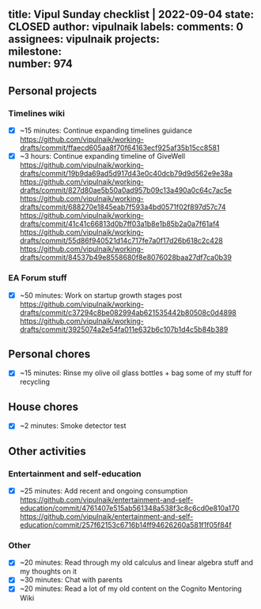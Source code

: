 title:	Vipul Sunday checklist | 2022-09-04
state:	CLOSED
author:	vipulnaik
labels:	
comments:	0
assignees:	vipulnaik
projects:	
milestone:	
number:	974
--
## Personal projects

### Timelines wiki

- [x] ~15 minutes: Continue expanding timelines guidance https://github.com/vipulnaik/working-drafts/commit/ffaecd605aa8f70f64163ecf925af35b15cc8581
- [x] ~3 hours: Continue expanding timeline of GiveWell https://github.com/vipulnaik/working-drafts/commit/19b9da69ad5d917d43e0c40dcb79d9d562e9e38a https://github.com/vipulnaik/working-drafts/commit/827d80ae5b50a0ad957b09c13a490a0c64c7ac5e https://github.com/vipulnaik/working-drafts/commit/688270e1845eab7f593a4bd0571f02f897d57c74 https://github.com/vipulnaik/working-drafts/commit/41c41c66813d0b7ff03a1b8e1b85b2a0a7f61af4 https://github.com/vipulnaik/working-drafts/commit/55d86f940521d14c717fe7a0f17d26b618c2c428 https://github.com/vipulnaik/working-drafts/commit/84537b49e8558680f8e8076028baa27df7ca0b39

### EA Forum stuff

- [x] ~50 minutes: Work on startup growth stages post https://github.com/vipulnaik/working-drafts/commit/c37294c8be082994ab621535442b80508c0d4898 https://github.com/vipulnaik/working-drafts/commit/3925074a2e54fa011e632b6c107b1d4c5b84b389

## Personal chores

- [x] ~15 minutes: Rinse my olive oil glass bottles + bag some of my stuff for recycling

## House chores

- [x] ~2 minutes: Smoke detector test

## Other activities

### Entertainment and self-education

- [x] ~25 minutes: Add recent and ongoing consumption https://github.com/vipulnaik/entertainment-and-self-education/commit/4761407e515ab561348a538f3c8c6cd0e810a170 https://github.com/vipulnaik/entertainment-and-self-education/commit/257f62153c6716b14ff94626260a581f1f05f84f

### Other

- [x] ~20 minutes: Read through my old calculus and linear algebra stuff and my thoughts on it
- [x] ~30 minutes: Chat with parents 
- [x] ~20 minutes: Read a lot of my old content on the Cognito Mentoring Wiki 
